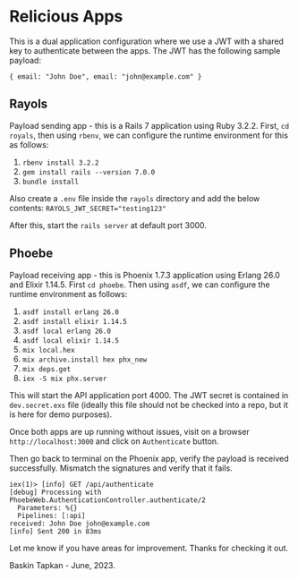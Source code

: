 # Relicious Apps
This is a dual application configuration where we use a JWT with a shared key to authenticate between the apps. The JWT has the following sample payload:
```
{ email: "John Doe", email: "john@example.com" }
```

## Rayols
Payload sending app - this is a Rails 7 application using Ruby 3.2.2.
First, `cd royals`, then using `rbenv`, we can configure the runtime environment for this as follows:

1. `rbenv install 3.2.2`
2. `gem install rails --version 7.0.0`
3. `bundle install`

Also create a `.env` file inside the `rayols` directory and add the below contents:
`RAYOLS_JWT_SECRET="testing123"`

After this, start the `rails server` at default port 3000.

## Phoebe
Payload receiving app - this is Phoenix 1.7.3 application using Erlang 26.0 and  Elixir 1.14.5. First `cd phoebe`. Then using `asdf`, we can configure the runtime environment as follows:

1. `asdf install erlang 26.0`
2. `asdf install elixir 1.14.5`
3. `asdf local erlang 26.0`
4. `asdf local elixir 1.14.5`
5. `mix local.hex`
6. `mix archive.install hex phx_new`
7. `mix deps.get`
8. `iex -S mix phx.server`

This will start the API application port 4000. The JWT secret is contained in `dev.secret.exs` file (ideally this file should not be checked into a repo, but it is here for demo purposes).

Once both apps are up running without issues, visit on a browser
`http://localhost:3000` and click on `Authenticate` button.

Then go back to terminal on the Phoenix app, verify the payload is received successfully. Mismatch the signatures and verify that it fails. 

```
iex(1)> [info] GET /api/authenticate
[debug] Processing with PhoebeWeb.AuthenticationController.authenticate/2
  Parameters: %{}
  Pipelines: [:api]
received: John Doe john@example.com
[info] Sent 200 in 83ms
```

Let me know if you have areas for improvement. Thanks for checking it out.

Baskin Tapkan - June, 2023.
